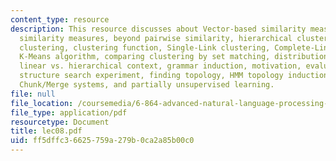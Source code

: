 ```yaml
---
content_type: resource
description: This resource discusses about Vector-based similarity measures, probabilistic
  similarity measures, beyond pairwise similarity, hierarchical clustering, Agglomerative
  clustering, clustering function, Single-Link clustering, Complete-Link clustering,
  K-Means algorithm, comparing clustering by set matching, distributional syntax,
  linear vs. hierarchical context, grammar induction, motivation, evaluation and baselines,
  structure search experiment, finding topology, HMM topology induction, PCFG induction,
  Chunk/Merge systems, and partially unsupervised learning.
file: null
file_location: /coursemedia/6-864-advanced-natural-language-processing-fall-2005/ff5dffc36625759a279b0ca2a85b00c0_lec08.pdf
file_type: application/pdf
resourcetype: Document
title: lec08.pdf
uid: ff5dffc3-6625-759a-279b-0ca2a85b00c0
---
```

